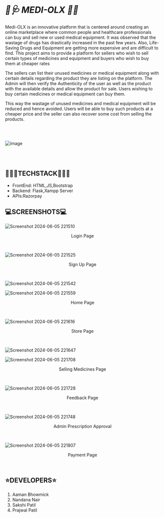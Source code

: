 # <strong><em>💊🩺 MEDI-OLX 💉🛒</em></strong>

Medi-OLX is an innovative platform that is centered around creating an online marketplace where common people and healthcare professionals can buy and sell new or used medical equipment.
 It was observed that the wastage of drugs has drastically increased in the past
 few years. Also, Life-Saving Drugs and Equipment are getting more expensive and are
 difficult to find. This project aims to provide a platform for sellers who
 wish to sell certain types of medicines and equipment and buyers who wish to buy
 them at cheaper rates
 
The sellers can list their unused medicines or medical equipment along with
 certain details regarding the product they are listing on the platform. The Admin
 will then verify the Authenticity of the user as well as the product with the available
 details and allow the product for sale. Users wishing to buy certain medicines or
 medical equipment can buy them.
 
 This way the wastage of unused medicines and medical equipment will be
 reduced and hence avoided. Users will be able to buy such products at a cheaper
 price and the seller can also recover some cost from selling the products.

<br>
<br>

![image](https://github.com/Nandanair622/Medi-OLX/assets/97756235/3a913eb3-17b2-420a-83e4-c570ab3b2e2e)

<br>
<br>

## <strong> 👩🏻‍💻TECHSTACK👨🏻‍💻 <br> </strong>
<p>
<ul>
<li>FrontEnd: HTML,JS,Bootstrap</li>
<li>Backend: Flask,Xampp Server </li>
<li>APIs:Razorpay</li>
</ul>
</p>

## <strong> 💻SCREENSHOTS💻 </strong><br> 

![Screenshot 2024-06-05 221510](https://github.com/Nandanair622/Medi-OLX/assets/97756235/bc73c1bb-dd99-4989-be91-9a288ad0547d)

<p align="center">
  Login Page
</p>
<br>

![Screenshot 2024-06-05 221525](https://github.com/Nandanair622/Medi-OLX/assets/97756235/29f8a29e-2ab0-402b-895c-425c34dab3eb)
<p align="center">
  Sign Up Page
</p>
<br>

![Screenshot 2024-06-05 221542](https://github.com/Nandanair622/Medi-OLX/assets/97756235/3589daab-397e-4b32-b064-13fb98982d6c)

![Screenshot 2024-06-05 221559](https://github.com/Nandanair622/Medi-OLX/assets/97756235/12abd4ea-fb9f-4cf3-921f-663e954ef9e4)
<p align="center">
  Home Page
</p>
<br>

![Screenshot 2024-06-05 221616](https://github.com/Nandanair622/Medi-OLX/assets/97756235/5e22b4a1-efb5-416f-a226-a08966f2534c)
<p align="center">
  Store Page
</p>
<br>

![Screenshot 2024-06-05 221647](https://github.com/Nandanair622/Medi-OLX/assets/97756235/af52088d-a95d-47b2-bf96-e5793a46102f)

![Screenshot 2024-06-05 221708](https://github.com/Nandanair622/Medi-OLX/assets/97756235/90fe5a2b-50ff-47bd-b9fd-4c9789e0461e)
<p align="center">
  Selling Medicines Page
</p>
<br>

![Screenshot 2024-06-05 221728](https://github.com/Nandanair622/Medi-OLX/assets/97756235/0d118542-f916-4390-95da-3997da28477c)
<p align="center">
  Feedback Page
</p>
<br>

![Screenshot 2024-06-05 221748](https://github.com/Nandanair622/Medi-OLX/assets/97756235/d7bfc34c-7e57-4ec2-aef0-290d75b9628e)
<p align="center">
  Admin Prescription Approval
</p>
<br>

![Screenshot 2024-06-05 221807](https://github.com/Nandanair622/Medi-OLX/assets/97756235/a808497d-0057-4d74-b1bd-309c7f1331d7)
<p align="center">
   Payment Page 
</p>
<br>

## <strong> ⭐DEVELOPERS⭐ </strong><br>  
1. Aaman Bhowmick<br> 
2. Nandana Nair<br>
3. Sakshi Patil<br> 
4. Prajwal Patil
